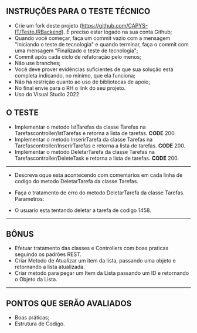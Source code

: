 ## INSTRUÇÕES PARA O TESTE TÉCNICO

- Crie um fork deste projeto (https://github.com/CAPYS-IT/TesteJRBackend).
  É preciso estar logado na sua conta Github;
- Quando você começar, faça um commit vazio com a mensagem "Iniciando o teste de tecnologia" e quando terminar, faça o commit com uma mensagem "Finalizado o teste de tecnologia";
- Commit após cada ciclo de refatoração pelo menos;
- Não use branches;
- Você deve prover evidências suficientes de que sua solução está completa indicando, no mínimo, que ela funciona;
- Não há restrição quanto ao uso de bibliotecas de apoio;
- No final envie para o RH o link do seu projeto.
- Uso do Visual Studio 2022

## O TESTE

- Implementar o metodo lstTarefas da classe Tarefas na Tarefascontroller/lstTarefas e retorna a lista de tarefas. **CODE** 200.
- Implementar o metodo InserirTarefa da classe Tarefas na Tarefascontroller/InserirTarefas e retorna a lista de tarefas. **CODE** 200.
- Implementar o metodo DeletarTarefa da classe Tarefas na Tarefascontroller/DeleteTask e retorna a lista de tarefas. **CODE** 200.

---

- Descreva oque esta acontecendo com comentarios em cada linha de codigo do metodo DeletarTarefa da classe Tarefas.

- Faça o tratamento de erro do metodo DeletarTarefa da classe Tarefas. <br/> Parametros:
- O usuario esta tentando deletar a tarefa de codigo 1458.

---

## BÔNUS

- Efetuar tratamento das classes e Controllers com boas praticas seguindo os padrões REST.
- Criar Metodo de Atualizar um item da lista, passando uma objeto e retornando a lista atualizada.
- Criar metodo para pegar um Item da Lista passando um ID e retornando o Objeto da Lista.

---

## PONTOS QUE SERÃO AVALIADOS

- Boas práticas;
- Estrutura de Codigo.
